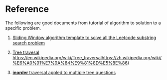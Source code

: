 # Reference

The following are good documents from tutorial of algorithm to solution to a specific problem.

1. [Sliding Window algorithm template to solve all the Leetcode substring search problem](https://leetcode.com/problems/find-all-anagrams-in-a-string/discuss/92007/Sliding-Window-algorithm-template-to-solve-all-the-Leetcode-substring-search-problem)

2. [Tree travesal]() https://en.wikipedia.org/wiki/Tree_traversalhttps://zh.wikipedia.org/wiki/%E6%A0%91%E7%9A%84%E9%81%8D%E5%8E%86)

3. [**inorder** traversal appled to multiple tree questions]( https://leetcode.com/problems/validate-binary-search-tree/discuss/32112/Learn-one-iterative-inorder-traversal-apply-it-to-multiple-tree-questions-(Java-Solution))